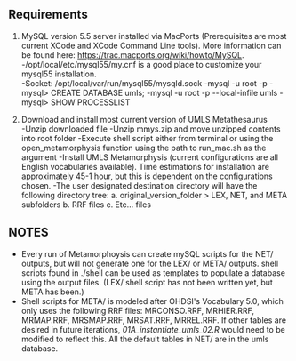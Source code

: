 ## Requirements
1. MySQL version 5.5 server installed via MacPorts (Prerequisites are most current XCode and XCode Command Line tools). More information can be found here: https://trac.macports.org/wiki/howto/MySQL.  
 -/opt/local/etc/mysql55/my.cnf is a good place to customize your mysql55 installation.  
 -Socket: /opt/local/var/run/mysql55/mysqld.sock
 -mysql -u root -p
 -mysql> CREATE DATABASE umls;
 -mysql -u root -p --local-infile umls
 -mysql> SHOW PROCESSLIST  
 
 2. Download and install most current version of UMLS Metathesaurus  
  -Unzip downloaded file
  -Unzip mmys.zip and move unzipped contents into root folder
  -Execute shell script either from terminal or using the open_metamorphysis function using the path to run_mac.sh as the argument
  -Install UMLS Metamorphysis (current configurations are all English vocabularies available). Time estimations for installation are approximately 45-1 hour, but this is dependent on the configurations chosen.
  -The user designated destination directory will have the following directory tree: 
                a. original_version_folder > LEX, NET, and META subfolders
                b. RRF files
                c. Etc... files

## NOTES  
- Every run of Metamorphoysis can create mySQL scripts for the NET/ outputs, but will not generate one for the LEX/ or META/ outputs. shell scripts found in ./shell can be used as templates to populate a database using the output files. (LEX/ shell script has not been written yet, but META has been.)  
- Shell scripts for META/ is modeled after OHDSI's Vocabulary 5.0, which only uses the following RRF files: MRCONSO.RRF, MRHIER.RRF, MRMAP.RRF, MRSMAP.RRF, MRSAT.RRF, MRREL.RRF. If other tables are desired in future iterations, _01A_instantiate_umls_02.R_ would need to be modified to reflect this. All the default tables in NET/ are in the umls database.





